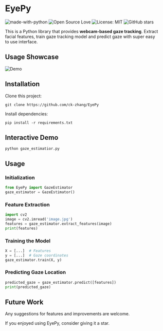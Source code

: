 # EyePy

![made-with-python](https://img.shields.io/badge/Made%20with-Python-1f425f.svg)
![Open Source Love](https://badges.frapsoft.com/os/v1/open-source.svg?v=103)
![License: MIT](https://img.shields.io/badge/License-MIT-yellow.svg)
![GitHub stars](https://img.shields.io/github/stars/ck-zhang/EyePy.svg?style=social)

This is a Python library that provides **webcam-based gaze tracking**.
Extract facial features, train gaze tracking model and predict gaze with super easy to use interface.

## Usage Showcase
![Demo](https://github.com/user-attachments/assets/08d7af7b-9a45-4c78-bfb5-93db1d0f45c4)

## Installation

Clone this project:
```shell
git clone https://github.com/ck-zhang/EyePy
```

Install dependencies:
```shell
pip install -r requirements.txt
```

## Interactive Demo
```shell
python gaze_estimatior.py
```

## Usage

### Initialization
```python
from EyePy import GazeEstimator
gaze_estimator = GazeEstimator()
```

### Feature Extraction
```python
import cv2
image = cv2.imread('image.jpg')
features = gaze_estimator.extract_features(image)
print(features)
```

### Training the Model
```python
X = [...]  # Features
y = [...]  # Gaze coordinates
gaze_estimator.train(X, y)
```

### Predicting Gaze Location
```python
predicted_gaze = gaze_estimator.predict([features])
print(predicted_gaze)
```

## Future Work

Any suggestions for features and improvements are welcome.

If you enjoyed using EyePy, consider giving it a star.
